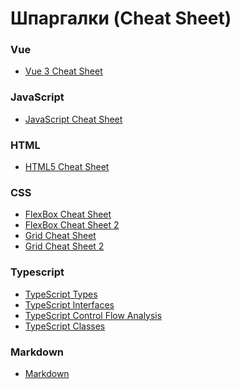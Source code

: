 # Шпаргалки (Cheat Sheet)

<!-- - [Vue-3-Cheat-Sheet](./Vue-3-Cheat-Sheet.pdf) -->

### Vue

- <a target="_blank" href="/assets/files/Vue-3-Cheat-Sheet.pdf">Vue 3 Cheat Sheet</a>

### JavaScript

- <a target="_blank" href="/assets/files/JavaScript-Cheat-Sheet.pdf">JavaScript Cheat Sheet</a>

### HTML

- <a target="_blank" href="/assets/files/HTML5-Cheat-Sheet.pdf">HTML5 Cheat Sheet</a>

### CSS

- <a target="_blank" href="/assets/files/FlexBox-Cheat-Sheets-in-2021.pdf">FlexBox Cheat Sheet</a>
- <a target="_blank" href="/assets/files/Flex-Layout-Cheat-Sheet.pdf">FlexBox Cheat Sheet 2</a>
- <a target="_blank" href="/assets/files/Grid-Cheat-Sheet.pdf">Grid Cheat Sheet</a>
- <a target="_blank" href="/assets/files/Grid-Layout-Cheat-Sheet.pdf">Grid Cheat Sheet 2</a>

### Typescript

- <a target="_blank" href="/assets/files/TypeScript Types.pdf">TypeScript Types</a>
- <a target="_blank" href="/assets/files/TypeScript Interfaces.pdf">TypeScript Interfaces</a>
- <a target="_blank" href="/assets/files/TypeScript Control Flow Analysis.pdf">TypeScript Control Flow Analysis</a>
- <a target="_blank" href="/assets/files/TypeScript Classes.pdf">TypeScript Classes</a>

### Markdown

- <a target="_blank" href="/assets/files/Markdown.pdf">Markdown</a>
